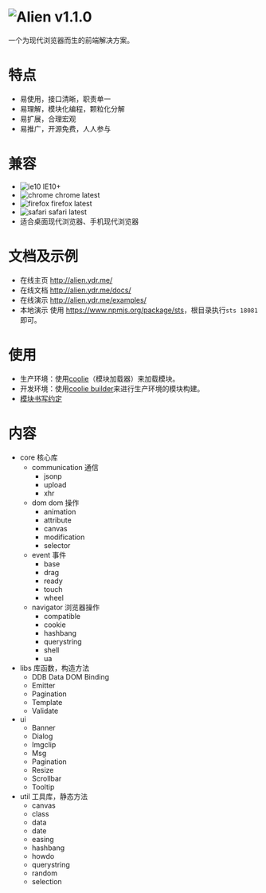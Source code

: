 # ![Alien](http://ydrimg.oss-cn-hangzhou.aliyuncs.com/20140914113127363721429460.png) v1.1.0
一个为现代浏览器而生的前端解决方案。


# 特点
* 易使用，接口清晰，职责单一
* 易理解，模块化编程，颗粒化分解
* 易扩展，合理宏观
* 易推广，开源免费，人人参与


# 兼容
* ![ie10](http://ydrimg.oss-cn-hangzhou.aliyuncs.com/20140919111504913271952205.png) IE10+
* ![chrome](http://ydrimg.oss-cn-hangzhou.aliyuncs.com/20140919111534857215164833.png) chrome latest
* ![firefox](http://ydrimg.oss-cn-hangzhou.aliyuncs.com/20140919111545251609050667.png) firefox latest
* ![safari](http://ydrimg.oss-cn-hangzhou.aliyuncs.com/20140919191953088445180368.png) safari latest
* 适合桌面现代浏览器、手机现代浏览器


# 文档及示例
- 在线主页 <http://alien.ydr.me/>
- 在线文档 <http://alien.ydr.me/docs/>
- 在线演示 <http://alien.ydr.me/examples/>
- 本地演示 使用 <https://www.npmjs.org/package/sts>，根目录执行`sts 18081`即可。


# 使用
- 生产环境：使用[coolie](http://github.com/cloudcome/coolie)（模块加载器）来加载模块。
- 开发环境：使用[coolie builder](http://github.com/cloudcome/nodejs-coolie)来进行生产环境的模块构建。
- [模块书写约定](https://github.com/cloudcome/alien/blob/master/help/module-convention.md)


# 内容
- core 核心库
	- communication 通信
		- jsonp
		- upload
		- xhr
	- dom dom 操作
		- animation
		- attribute
		- canvas
		- modification
		- selector
	- event 事件
		- base
		- drag
		- ready
		- touch
		- wheel
	- navigator 浏览器操作
		- compatible
		- cookie
		- hashbang
		- querystring
		- shell
		- ua
- libs 库函数，构造方法
	- DDB Data DOM Binding
	- Emitter
	- Pagination
	- Template
	- Validate
- ui
	- Banner
	- Dialog
	- Imgclip
	- Msg
	- Pagination
	- Resize
	- Scrollbar
	- Tooltip
- util 工具库，静态方法
	- canvas
	- class
	- data
	- date
	- easing
	- hashbang
	- howdo
	- querystring
	- random
	- selection
